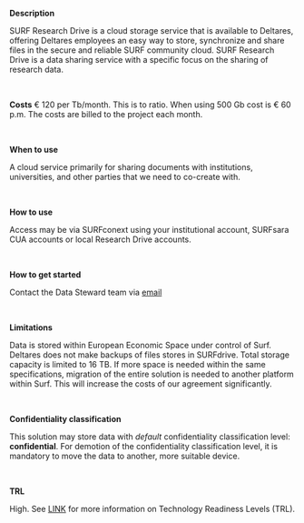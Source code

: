 **Description**

SURF Research Drive is a cloud storage service that is available to Deltares, offering Deltares employees an easy way to store, synchronize and share files in the secure and reliable SURF community cloud. SURF Research Drive is a data sharing service with a specific focus on the sharing of research data.

&nbsp;

**Costs**
€ 120 per Tb/month. This is to ratio. When using 500 Gb cost is € 60 p.m. The costs are billed to the project each month.

&nbsp;

**When to use**

A cloud service primarily for sharing documents with institutions, universities, and other parties that we need to co-create with.

&nbsp;

**How to use**

Access may be via SURFconext using your institutional account, SURFsara CUA accounts or local Research Drive accounts.

&nbsp;

**How to get started**

Contact the Data Steward team via [email](mailto:datastewards@deltares.nl)

&nbsp;

**Limitations**

Data is stored within European Economic Space under control of Surf. Deltares does not make backups of files stores in SURFdrive. Total storage capacity is limited to 16 TB. If more space is needed within the same specifications, migration of the entire solution is needed to another platform within Surf. This will increase the costs of our agreement significantly. 

&nbsp;

**Confidentiality classification**

This solution may store data with _default_ confidentiality classification level: __confidential__. For demotion of the confidentiality classification level, it is mandatory to move the data to another, more suitable device.

&nbsp;

**TRL**

High. See [LINK](/storage-finder/trl) for more information on Technology Readiness Levels (TRL).
